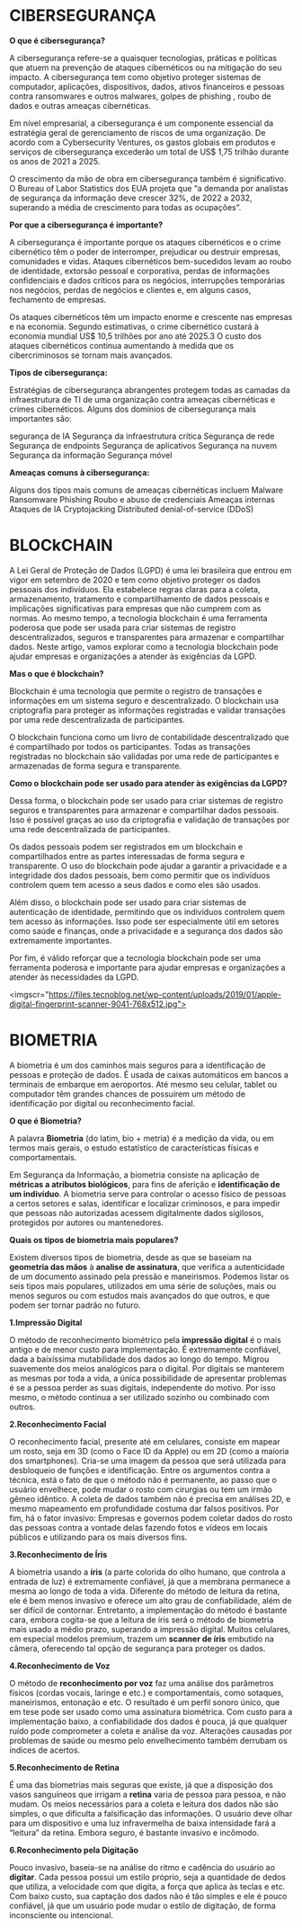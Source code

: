 <h1><STRONG>CIBERSEGURANÇA</STRONG></h1>
<p><strong> O que é cibersegurança?</strong></p>
<P>A cibersegurança refere-se a quaisquer tecnologias, práticas e políticas que atuem na prevenção de ataques cibernéticos ou na mitigação do seu impacto. A cibersegurança tem como objetivo proteger sistemas de computador, aplicações, dispositivos, dados, ativos financeiros e pessoas contra ransomwares e outros malwares, golpes de phishing , roubo de dados e outras ameaças cibernéticas.</P>

<P>Em nível empresarial, a cibersegurança é um componente essencial da estratégia geral de gerenciamento de riscos de uma organização. De acordo com a Cybersecurity Ventures, os gastos globais em produtos e serviços de cibersegurança excederão um total de US$ 1,75 trilhão durante os anos de 2021 a 2025.</P>

<P>O crescimento da mão de obra em cibersegurança também é significativo. O Bureau of Labor Statistics dos EUA projeta que “a demanda por analistas de segurança da informação deve crescer 32%, de 2022 a 2032, superando a média de crescimento para todas as ocupações”.</P>

 <P><strong>Por que a cibersegurança é importante?</p></strong>

<p>A cibersegurança é importante porque os ataques cibernéticos e o crime cibernético têm o poder de interromper, prejudicar ou destruir empresas, comunidades e vidas. Ataques cibernéticos bem-sucedidos levam ao roubo de identidade, extorsão pessoal e corporativa, perdas de informações confidenciais e dados críticos para os negócios, interrupções temporárias nos negócios, perdas de negócios e clientes e, em alguns casos, fechamento de empresas.</p>

<P>Os ataques cibernéticos têm um impacto enorme e crescente nas empresas e na economia. Segundo estimativas, o crime cibernético custará à economia mundial US$ 10,5 trilhões por ano até 2025.3 O custo dos ataques cibernéticos continua aumentando à medida que os cibercriminosos se tornam mais avançados.</p>
<p><strong>Tipos de cibersegurança:</strong></p>
<p>Estratégias de cibersegurança abrangentes protegem todas as camadas da infraestrutura de TI de uma organização contra ameaças cibernéticas e crimes cibernéticos. Alguns dos domínios de cibersegurança mais importantes são:

 </p>segurança de IA
Segurança da infraestrutura crítica
Segurança de rede
Segurança de endpoints
Segurança de aplicativos
Segurança na nuvem
Segurança da informação
Segurança móvel</p>
<p><strong>Ameaças comuns à cibersegurança:</strong></p>

Alguns dos tipos mais comuns de ameaças cibernéticas incluem
Malware
Ransomware
Phishing
Roubo e abuso de credenciais
Ameaças internas
Ataques de IA
Cryptojacking
Distributed denial-of-service (DDoS)</p>


<h1><STRONG>BLOCkCHAIN</STRONG></h1>
 
<P>A Lei Geral de Proteção de Dados (LGPD) é uma lei brasileira que entrou em vigor em setembro de 2020 e tem como objetivo proteger os dados pessoais dos indivíduos. Ela estabelece regras claras para a coleta, armazenamento, tratamento e compartilhamento de dados pessoais e implicações significativas para empresas que não cumprem com as normas.
Ao mesmo tempo, a tecnologia blockchain é uma ferramenta poderosa que pode ser usada para criar sistemas de registro descentralizados, seguros e transparentes para armazenar e compartilhar dados. Neste artigo, vamos explorar como a tecnologia blockchain pode ajudar empresas e organizações a atender às exigências da LGPD.</P>

<P><strong>Mas o que é blockchain?</strong></p>

<p>Blockchain é uma tecnologia que permite o registro de transações e informações em um sistema seguro e descentralizado. O blockchain usa criptografia para proteger as informações registradas e validar transações por uma rede descentralizada de participantes.

O blockchain funciona como um livro de contabilidade descentralizado que é compartilhado por todos os participantes. Todas as transações registradas no blockchain são validadas por uma rede de participantes e armazenadas de forma segura e transparente.</p>
<P><STRONG>Como o blockchain pode ser usado para atender às exigências da LGPD?</STRONG><P>
<p>Dessa forma, o blockchain pode ser usado para criar sistemas de registro seguros e transparentes para armazenar e compartilhar dados pessoais. Isso é possível graças ao uso da criptografia e validação de transações por uma rede descentralizada de participantes.

Os dados pessoais podem ser registrados em um blockchain e compartilhados entre as partes interessadas de forma segura e transparente. O uso do blockchain pode ajudar a garantir a privacidade e a integridade dos dados pessoais, bem como permitir que os indivíduos controlem quem tem acesso a seus dados e como eles são usados.

Além disso, o blockchain pode ser usado para criar sistemas de autenticação de identidade, permitindo que os indivíduos controlem quem tem acesso às informações. Isso pode ser especialmente útil em setores como saúde e finanças, onde a privacidade e a segurança dos dados são extremamente importantes.

Por fim, é válido reforçar que a tecnologia blockchain pode ser uma ferramenta poderosa e importante para ajudar empresas e organizações a atender às necessidades da LGPD.</p>
<imgscr="https://files.tecnoblog.net/wp-content/uploads/2019/01/apple-digital-fingerprint-scanner-9041-768x512.jpg">
<h1><STRONG>BIOMETRIA</STRONG></h1>
<p>A biometria é um dos caminhos mais seguros para a identificação de pessoas e proteção de dados. É usada de caixas automáticos em bancos a terminais de embarque em aeroportos. Até mesmo seu celular, tablet ou computador têm grandes chances de possuírem um método de identificação por digital ou reconhecimento facial.</p>
<p><strong>O que é Biometria?</strong></p>
A palavra <strong>Biometria</strong> (do latim, bio + metria) é a medição da vida, ou em termos mais gerais, o estudo estatístico de características físicas e comportamentais.

Em Segurança da Informação, a biometria consiste na aplicação de <strong>métricas a atributos biológicos</strong>, para fins de aferição e <strong>identificação de um indivíduo</strong>. A biometria serve para controlar o acesso físico de pessoas a certos setores e salas, identificar e localizar criminosos, e para impedir que pessoas não autorizadas acessem digitalmente dados sigilosos, protegidos por autores ou mantenedores.
<p><strong>Quais os tipos de biometria mais populares?</strong><p>
<p>Existem diversos tipos de biometria, desde as que se baseiam na <strong>geometria das mãos</strong> à <strong>analise de assinatura</strong>, que verifica a autenticidade de um documento assinado pela pressão e maneirismos. Podemos listar os seis tipos mais populares, utilizados em uma série de soluções, mais ou menos seguros ou com estudos mais avançados do que outros, e que podem ser tornar padrão no futuro.</p>
<p><strong>1.Impressão Digital</strong></p>
<p>O método de reconhecimento biométrico pela <strong>impressão digital</strong> é o mais antigo e de menor custo para implementação. É extremamente confiável, dada a baixíssima mutabilidade dos dados ao longo do tempo. Migrou suavemente dos meios analógicos para o digital.
Por digitais se manterem as mesmas por toda a vida, a única possibilidade de apresentar problemas é se a pessoa perder as suas digitais, independente do motivo. Por isso mesmo, o método continua a ser utilizado sozinho ou combinado com outros.</p>

<p><strong>2.Reconhecimento Facial</strong></p>
<p>O reconhecimento facial, presente até em celulares, consiste em mapear um rosto, seja em 3D (como o Face ID da Apple) ou em 2D (como a maioria dos smartphones). Cria-se uma imagem da pessoa que será utilizada para desbloqueio de funções e identificação.
Entre os argumentos contra a técnica, está o fato de que o método não é permanente, ao passo que o usuário envelhece, pode mudar o rosto com cirurgias ou tem um irmão gêmeo idêntico. A coleta de dados também não é precisa em análises 2D, e mesmo mapeamento em profundidade costuma dar falsos positivos.
Por fim, há o fator invasivo:
Empresas e governos podem coletar dados do rosto das pessoas contra a vontade delas fazendo fotos e vídeos em locais públicos e utilizando para os mais diversos fins.</p>

<p><strong>3.Reconhecimento de Íris</strong></p>
<p>A biometria usando a <strong>íris</strong> (a parte colorida do olho humano, que controla a entrada de luz) é extremamente confiável, já que a membrana permanece a mesma ao longo de toda a vida. Diferente do método de leitura da retina, ele é bem menos invasivo e oferece um alto grau de confiabilidade, além de ser difícil de contornar.
Entretanto, a implementação do método é bastante cara, embora cogita-se que a leitura de íris será o método de biometria mais usado a médio prazo, superando a impressão digital.
Muitos celulares, em especial modelos premium, trazem um <strong>scanner de íris</strong> embutido na câmera, oferecendo tal opção de segurança para proteger os dados.</p>

<p><strong>4.Reconhecimento de Voz</p></strong>
<p>O método de <strong>reconhecimento por voz</strong> faz uma análise dos parâmetros físicos (cordas vocais, laringe e etc.) e comportamentais, como sotaques, maneirismos, entonação e etc. O resultado é um perfil sonoro único, que em tese pode ser usado como uma assinatura biométrica.
Com custo para a implementação baixo, a confiabilidade dos dados é pouca, já que qualquer ruído pode comprometer a coleta e análise da voz. Alterações causadas por problemas de saúde ou mesmo pelo envelhecimento também derrubam os índices de acertos.</p>

<p><strong>5.Reconhecimento de Retina</strong></p>
<p>É uma das biometrias mais seguras que existe, já que a disposição dos vasos sanguíneos que irrigam a <strong>retina</strong> varia de pessoa para pessoa, e não mudam. Os meios necessários para a coleta e leitura dos dados não são simples, o que dificulta a falsificação das informações.
O usuário deve olhar para um dispositivo e uma luz infravermelha de baixa intensidade fará a “leitura” da retina. Embora seguro, é bastante invasivo e incômodo.</p>

<p><strong>6.Reconhecimento pela Digitação</strong></p>
<p>Pouco invasivo, baseia-se na análise do ritmo e cadência do usuário ao <strong>digitar</strong>. Cada pessoa possui um estilo próprio, seja a quantidade de dedos que utiliza, a velocidade com que digita, a força que aplica às teclas e etc.
 Com baixo custo, sua captação dos dados não é tão simples e ele é pouco confiável, já que um usuário pode mudar o estilo de digitação, de forma inconsciente ou intencional.</p>
